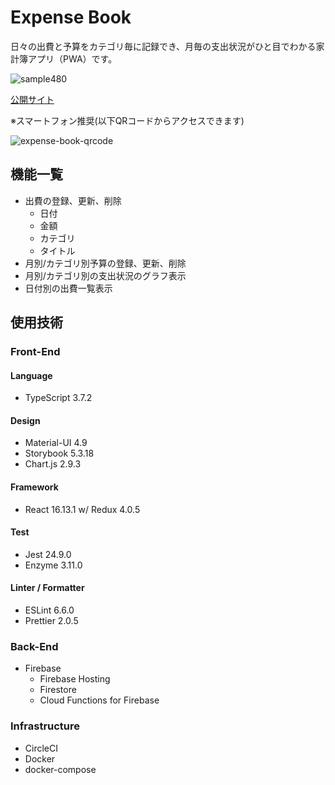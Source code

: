# Expense Book

日々の出費と予算をカテゴリ毎に記録でき、月毎の支出状況がひと目でわかる家計簿アプリ（PWA）です。

![sample480](https://user-images.githubusercontent.com/25029901/86226285-66c00380-bbc6-11ea-830f-89dcfa53df77.gif)

[公開サイト](https://yh-expense-book.web.app/) 

※スマートフォン推奨(以下QRコードからアクセスできます)

![expense-book-qrcode](https://user-images.githubusercontent.com/25029901/86224478-e39dae00-bbc3-11ea-9162-78df74cdc229.png)

## 機能一覧

- 出費の登録、更新、削除
  - 日付
  - 金額
  - カテゴリ
  - タイトル
- 月別/カテゴリ別予算の登録、更新、削除
- 月別/カテゴリ別の支出状況のグラフ表示
- 日付別の出費一覧表示

## 使用技術

### Front-End

#### Language

- TypeScript 3.7.2

#### Design

- Material-UI 4.9
- Storybook 5.3.18
- Chart.js 2.9.3

#### Framework

- React 16.13.1
w/ Redux 4.0.5

#### Test

- Jest 24.9.0
- Enzyme 3.11.0

#### Linter / Formatter

- ESLint 6.6.0
- Prettier 2.0.5

### Back-End

- Firebase
  - Firebase Hosting
  - Firestore
  - Cloud Functions for Firebase

### Infrastructure

- CircleCI
- Docker
- docker-compose
